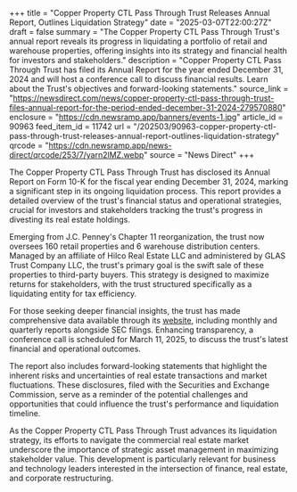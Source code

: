 +++
title = "Copper Property CTL Pass Through Trust Releases Annual Report, Outlines Liquidation Strategy"
date = "2025-03-07T22:00:27Z"
draft = false
summary = "The Copper Property CTL Pass Through Trust's annual report reveals its progress in liquidating a portfolio of retail and warehouse properties, offering insights into its strategy and financial health for investors and stakeholders."
description = "Copper Property CTL Pass Through Trust has filed its Annual Report for the year ended December 31, 2024 and will host a conference call to discuss financial results. Learn about the Trust's objectives and forward-looking statements."
source_link = "https://newsdirect.com/news/copper-property-ctl-pass-through-trust-files-annual-report-for-the-period-ended-december-31-2024-279570880"
enclosure = "https://cdn.newsramp.app/banners/events-1.jpg"
article_id = 90963
feed_item_id = 11742
url = "/202503/90963-copper-property-ctl-pass-through-trust-releases-annual-report-outlines-liquidation-strategy"
qrcode = "https://cdn.newsramp.app/news-direct/qrcode/253/7/yarn2lMZ.webp"
source = "News Direct"
+++

<p>The Copper Property CTL Pass Through Trust has disclosed its Annual Report on Form 10-K for the fiscal year ending December 31, 2024, marking a significant step in its ongoing liquidation process. This report provides a detailed overview of the trust's financial status and operational strategies, crucial for investors and stakeholders tracking the trust's progress in divesting its real estate holdings.</p><p>Emerging from J.C. Penney's Chapter 11 reorganization, the trust now oversees 160 retail properties and 6 warehouse distribution centers. Managed by an affiliate of Hilco Real Estate LLC and administered by GLAS Trust Company LLC, the trust's primary goal is the swift sale of these properties to third-party buyers. This strategy is designed to maximize returns for stakeholders, with the trust structured specifically as a liquidating entity for tax efficiency.</p><p>For those seeking deeper financial insights, the trust has made comprehensive data available through its <a href='http://www.ctltrust.net/' rel='nofollow' target='_blank'>website</a>, including monthly and quarterly reports alongside SEC filings. Enhancing transparency, a conference call is scheduled for March 11, 2025, to discuss the trust's latest financial and operational outcomes.</p><p>The report also includes forward-looking statements that highlight the inherent risks and uncertainties of real estate transactions and market fluctuations. These disclosures, filed with the Securities and Exchange Commission, serve as a reminder of the potential challenges and opportunities that could influence the trust's performance and liquidation timeline.</p><p>As the Copper Property CTL Pass Through Trust advances its liquidation strategy, its efforts to navigate the commercial real estate market underscore the importance of strategic asset management in maximizing stakeholder value. This development is particularly relevant for business and technology leaders interested in the intersection of finance, real estate, and corporate restructuring.</p>